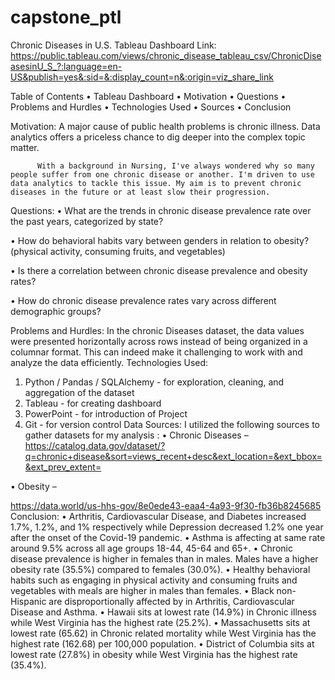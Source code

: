 # capstone_ptl
Chronic Diseases in U.S.
Tableau Dashboard
Link:  https://public.tableau.com/views/chronic_disease_tableau_csv/ChronicDiseasesinU_S_?:language=en-US&publish=yes&:sid=&:display_count=n&:origin=viz_share_link

Table of Contents
•	Tableau Dashboard
•	Motivation
•	Questions
•	Problems and Hurdles
•	Technologies Used
•	Sources
•	Conclusion

Motivation:
           A major cause of public health problems is chronic illness. Data analytics offers a priceless chance to dig deeper into the complex topic matter. 

          With a background in Nursing, I've always wondered why so many people suffer from one chronic disease or another. I'm driven to use data analytics to tackle this issue. My aim is to prevent chronic diseases in the future or at least slow their progression.

Questions:
•	What are the trends in chronic disease prevalence rate over the past years, categorized by state?

•	How do behavioral habits vary between genders in relation to obesity?  (physical activity, consuming fruits, and vegetables)


•	Is there a correlation between chronic disease prevalence and obesity rates?

•	How do chronic disease prevalence rates vary across different demographic groups?   

Problems and Hurdles:
In the chronic Diseases dataset, the data values were presented horizontally across rows instead of being organized in a columnar format. This can indeed make it challenging to work with and analyze the data efficiently.
Technologies Used:
1.	Python / Pandas / SQLAlchemy - for exploration, cleaning, and aggregation of the dataset
2.	Tableau - for creating dashboard
3.	PowerPoint - for introduction of Project
4.	Git - for version control
Data Sources:
I utilized the following sources to gather datasets for my analysis :
•	Chronic Diseases –
 https://catalog.data.gov/dataset/?q=chronic+disease&sort=views_recent+desc&ext_location=&ext_bbox=&ext_prev_extent=

•	Obesity – 

https://data.world/us-hhs-gov/8e0ede43-eaa4-4a93-9f30-fb36b8245685
Conclusion:
•	Arthritis, Cardiovascular Disease, and Diabetes increased 1.7%, 1.2%, and 1% respectively while Depression decreased 1.2% one year after the onset of the Covid-19 pandemic.
•	Asthma is affecting at same rate around 9.5% across all age groups 18-44, 45-64 and 65+.
•	Chronic disease prevalence is higher in females than in males. Males have a higher obesity rate (35.5%) compared to females (30.0%).
•	 Healthy behavioral habits such as engaging in physical activity and consuming fruits and vegetables with meals are higher in males than females.
•	Black non-Hispanic are disproportionally affected by in Arthritis, Cardiovascular Disease and Asthma. 
•	Hawaii sits at lowest rate (14.9%) in Chronic illness while West Virginia has the highest rate (25.2%).
•	Massachusetts sits at lowest rate (65.62) in Chronic related mortality while West Virginia has the highest rate (162.68) per 100,000 population.
•	District of Columbia sits at lowest rate (27.8%) in obesity while West Virginia has the highest rate (35.4%).


